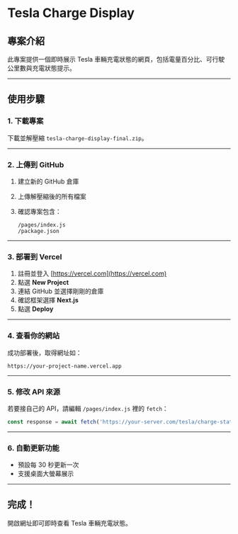 # Tesla Charge Display

## 專案介紹

此專案提供一個即時展示 Tesla 車輛充電狀態的網頁，包括電量百分比、可行駛公里數與充電狀態提示。

---

## 使用步驟

### 1. 下載專案

下載並解壓縮 `tesla-charge-display-final.zip`。

---

### 2. 上傳到 GitHub

1. 建立新的 GitHub 倉庫
2. 上傳解壓縮後的所有檔案
3. 確認專案包含：

   ```
   /pages/index.js
   /package.json
   ```

---

### 3. 部署到 Vercel

1. 註冊並登入 [https://vercel.com](https://vercel.com)
2. 點選 **New Project**
3. 連結 GitHub 並選擇剛剛的倉庫
4. 確認框架選擇 **Next.js**
5. 點選 **Deploy**

---

### 4. 查看你的網站

成功部署後，取得網址如：

```
https://your-project-name.vercel.app
```

---

### 5. 修改 API 來源

若要接自己的 API，請編輯 `/pages/index.js` 裡的 `fetch`：

```js
const response = await fetch('https://your-server.com/tesla/charge-state');
```

---

### 6. 自動更新功能
- 預設每 30 秒更新一次
- 支援桌面大螢幕展示

---

## 完成！
開啟網址即可即時查看 Tesla 車輛充電狀態。
